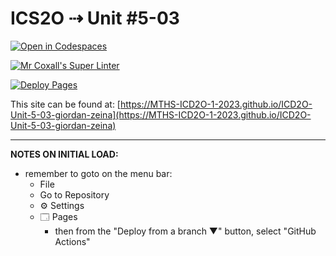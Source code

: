 # ICS2O ⇢ Unit #5-03

[![Open in Codespaces](https://classroom.github.com/assets/launch-codespace-7f7980b617ed060a017424585567c406b6ee15c891e84e1186181d67ecf80aa0.svg)](https://classroom.github.com/open-in-codespaces?assignment_repo_id=14884997)

[![Mr Coxall's Super Linter](https://github.com/MTHS-ICD2O-1-2023/ICD2O-Unit-5-03-giordan-zeina/workflows/Mr%20Coxall's%20Super%20Linter/badge.svg)](https://github.com/MTHS-ICD2O-1-2023/ICD2O-Unit-5-03-giordan-zeina/actions)

[![Deploy Pages](https://github.com/MTHS-ICD2O-1-2023/ICD2O-Unit-5-03-giordan-zeina/workflows/Deploy%20Pages/badge.svg)](https://github.com/MTHS-ICD2O-1-2023/ICD2O-Unit-5-03-giordan-zeina/actions)

This site can be found at: [https://MTHS-ICD2O-1-2023.github.io/ICD2O-Unit-5-03-giordan-zeina](https://MTHS-ICD2O-1-2023.github.io/ICD2O-Unit-5-03-giordan-zeina)

---

**NOTES ON INITIAL LOAD:**
- remember to goto on the menu bar:
  - File
  - Go to Repository
  - ⚙ Settings
  - 🗔 Pages
    - then from the "Deploy from a branch ▼" button, select "GitHub Actions"
